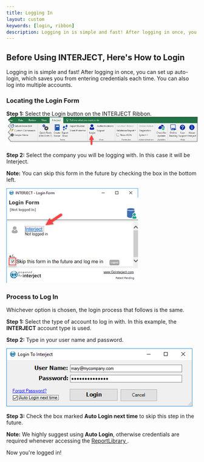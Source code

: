 ```yaml
---
title: Logging In
layout: custom
keywords: [login, ribbon]
description: Logging in is simple and fast! After logging in once, you can set up auto-login, which saves you from entering credentials each time. You can also log into multiple accounts. 
---
```


##  Before Using INTERJECT, Here's How to Login 

Logging in is simple and fast! After logging in once, you can set up auto-login, which saves you from entering credentials each time. You can also log into multiple accounts. 

###  Locating the Login Form 

**Step 1:** Select the Login button on the INTERJECT Ribbon.  ![](/images/LogginIn/interject-ribbon-advanced-menu-login-revised.png)

**Step 2:** Select the company you will be logging with. In this case it will be Interject. 

**Note:** You can skip this form in the future by checking the box in the bottom left. 

![](/images/LogginIn/image2017-6-9_13-25-26.png)

###  Process to Log In 

Whichever option is chosen, the login process that follows is the same. 

**Step 1:** Select the type of account to log in with. In this example, the **INTERJECT** account type is used. 

**Step 2:** Type in your user name and password. 

![](/images/LogginIn/image2017-6-6_11-49-48.png)

**Step 3:** Check the box marked **Auto Login next time** to skip this step in the future. 

**Note:** We highly suggest using **Auto Login**, otherwise credentials are required whenever accessing the [ ReportLibrary ](/wAbout/Report-Library-Basics.html). 

Now you're logged in!


  


  

